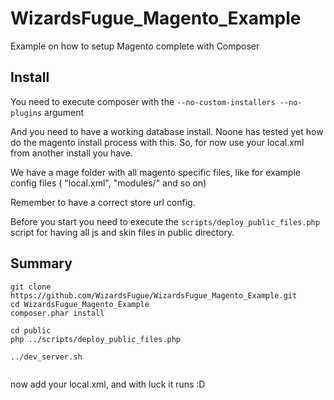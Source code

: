 WizardsFugue_Magento_Example
============================

Example on how to setup Magento complete with Composer


Install
-------

You need to execute composer with the ```--no-custom-installers --no-plugins``` argument

And you need to have a working database install. Noone has tested yet how do the magento install process with this.
So, for now use your local.xml from another install you have.

We have a mage folder with all magento specific files, like for example config files ( "local.xml", "modules/" and so on)

Remember to have a correct store url config.

Before you start you need to execute the ```scripts/deploy_public_files.php``` script
for having all js and skin files in public directory.



Summary
-------


```
git clone https://github.com/WizardsFugue/WizardsFugue_Magento_Example.git
cd WizardsFugue_Magento_Example
composer.phar install

cd public
php ../scripts/deploy_public_files.php

../dev_server.sh


```

now add your local.xml, and with luck it runs :D

